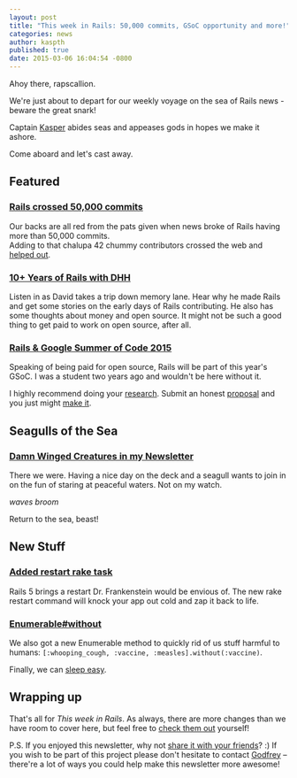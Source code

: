 ```yaml
---
layout: post
title: "This week in Rails: 50,000 commits, GSoC opportunity and more!"
categories: news
author: kaspth
published: true
date: 2015-03-06 16:04:54 -0800
---
```


Ahoy there, rapscallion.

We're just about to depart for our weekly voyage on the sea of Rails news - beware the great snark!

Captain [Kasper](https://twitter.com/kaspth) abides seas and appeases gods in hopes we make it ashore.

Come aboard and let's cast away.

## Featured

### [Rails crossed 50,000 commits](https://github.com/rails/rails/pull/19128)

Our backs are all red from the pats given when news broke of Rails having more than 50,000 commits.  
Adding to that chalupa 42 chummy contributors crossed the web and [helped out](http://contributors.rubyonrails.org/contributors/in-time-window/this-week).

### [10+ Years of Rails with DHH](http://thechangelog.com/145)

Listen in as David takes a trip down memory lane. Hear why he made Rails and get some stories on the early days of Rails contributing. He also has some thoughts about money and open source. It might not be such a good thing to get paid to work on open source, after all.

### [Rails & Google Summer of Code 2015](https://rubyonrails.org/2015/3/4/google-summer-of-code-2015)

Speaking of being paid for open source, Rails will be part of this year's GSoC. I was a student two years ago and wouldn't be here without it.

I highly recommend doing your [research](https://groups.google.com/forum/#!topic/rubyonrails-gsoc/TR5EUPpWLck). Submit an honest [proposal](https://github.com/kaspth/gsoc-application) and you just might [make it](https://rubyonrails.org/2013/5/27/rails-google-summer-of-code-projects).

## Seagulls of the Sea

### [Damn Winged Creatures in my Newsletter](https://www.google.dk/search?q=seagull&biw=1147&bih=741&tbm=isch&source=lnt&tbs=isz:ex,iszw:120,iszh:120#tbm=isch&q=seagulls+on+the+sea&imgdii=_)

There we were. Having a nice day on the deck and a seagull wants to join in on the fun of staring at peaceful waters. Not on my watch.

_waves broom_

Return to the sea, beast!

## New Stuff

### [Added restart rake task](https://github.com/rails/rails/pull/18965)

Rails 5 brings a restart Dr. Frankenstein would be envious of. The new rake restart command will knock your app out cold and zap it back to life.

### [Enumerable#without](https://github.com/rails/rails/pull/19157)

We also got a new Enumerable method to quickly rid of us stuff harmful to humans: `[:whooping_cough, :vaccine, :measles].without(:vaccine)`.

Finally, we can [sleep easy](https://twitter.com/dhh/status/511909639274123264).

## Wrapping up

That's all for _This week in Rails_. As always, there are more changes than we have room to cover here, but feel free to [check them out](https://github.com/rails/rails/commits/master) yourself!

P.S. If you enjoyed this newsletter, why not [share it with your friends](https://rails-weekly.ongoodbits.com)? :) If you wish to be part of this project please don't hesitate to contact [Godfrey](mailto:godfrey@brewhouse.io) – there're a lot of ways you could help make this newsletter more awesome!


